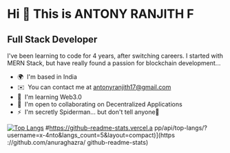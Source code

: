 Hi 👋 This is ANTONY RANJITH F
=================================

Full Stack Developer
--------------------

I've been learning to code for 4 years, after switching careers. I started with MERN Stack, but have really found a passion for blockchain development...

* 🌍  I'm based in India
* ✉️  You can contact me at [antonyranjith17@gmail.com](mailto:antonyranjith17@gmail.com)
* 🧠  I'm learning Web3.0
* 🤝  I'm open to collaborating on Decentralized Applications
* ⚡  I'm secretly Spiderman... but don't tell anyone🤫

[![Top Langs](https://github-readme-stats.vercel.app/api/top-langs/?username=x-4nto&langs_count=5&layout=compact&hide=PHP)](https://github.com/anuraghazra/github-readme-stats)
#https://github-readme-stats.vercel.a  pp/api/top-langs/?   username=x-4nto&langs_count=5&layout=compact)](https   ://github.com/anuraghazra/  github-readme-stats)
